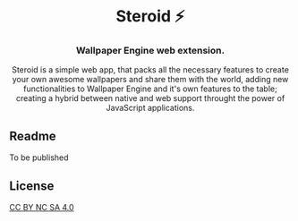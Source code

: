 # <center>Steroid ⚡</center>
### <center>Wallpaper Engine web extension.</center>
<center>Steroid is a simple web app, that packs all the necessary features to create your own awesome wallpapers and share them with the world, adding new functionalities to Wallpaper Engine and it's own features to the table; creating a hybrid between native and web support throught the power of JavaScript applications.</center>

## Readme
To be published

## License
[CC BY NC SA 4.0](LICENSE)